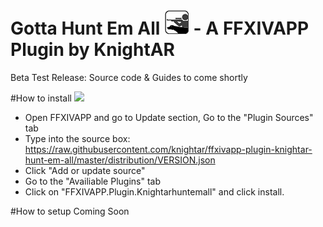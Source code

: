 # Gotta Hunt Em All <img src="https://raw.githubusercontent.com/KnightAR/ffxivapp-plugin-knightar-hunt-em-all/master/distribution/Logo.png"/> - A FFXIVAPP Plugin by KnightAR
Beta Test Release: Source code & Guides to come shortly

#How to install
<img src="https://raw.githubusercontent.com/KnightAR/ffxivapp-plugin-knightar-hunt-em-all/master/distribution/images/updatesouces.png" />
* Open FFXIVAPP and go to Update section, Go to the "Plugin Sources" tab
* Type into the source box: https://raw.githubusercontent.com/knightar/ffxivapp-plugin-knightar-hunt-em-all/master/distribution/VERSION.json
* Click "Add or update source"
* Go to the "Availiable Plugins" tab
* Click on "FFXIVAPP.Plugin.Knightarhuntemall" and click install.

#How to setup
Coming Soon